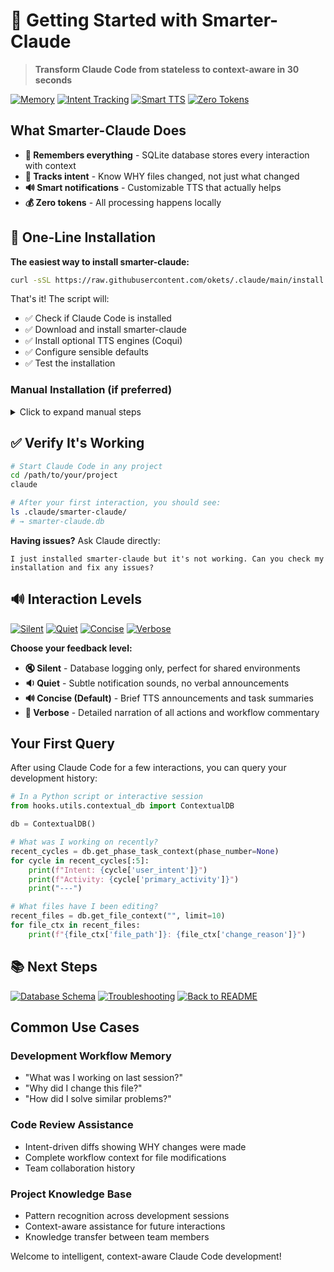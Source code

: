 # 🚀 Getting Started with Smarter-Claude

> **Transform Claude Code from stateless to context-aware in 30 seconds**

[![Memory](https://img.shields.io/badge/🧠_Long_Term-Memory-purple)](../README.md)
[![Intent Tracking](https://img.shields.io/badge/🎯_Intent-Tracking-green)](../README.md)
[![Smart TTS](https://img.shields.io/badge/🔊_Smart-Notifications-blue)](../README.md)
[![Zero Tokens](https://img.shields.io/badge/💰_Zero-Tokens-orange)](../README.md)

## What Smarter-Claude Does

- **🧠 Remembers everything** - SQLite database stores every interaction with context
- **🎯 Tracks intent** - Know WHY files changed, not just what changed
- **🔊 Smart notifications** - Customizable TTS that actually helps
- **💰 Zero tokens** - All processing happens locally

## 🚀 One-Line Installation

**The easiest way to install smarter-claude:**

```bash
curl -sSL https://raw.githubusercontent.com/okets/.claude/main/install.sh | bash
```

That's it! The script will:
- ✅ Check if Claude Code is installed
- ✅ Download and install smarter-claude
- ✅ Install optional TTS engines (Coqui)
- ✅ Configure sensible defaults
- ✅ Test the installation

### Manual Installation (if preferred)

<details>
<summary>Click to expand manual steps</summary>

#### 1. Install Prerequisites

```bash
# Ensure Claude Code is installed
claude --version

# Install optional high-quality TTS (recommended)
uv tool install coqui-tts

# On macOS, install ffmpeg for enhanced male voice
brew install ffmpeg
```

#### 2. Clone and Configure

```bash
# Clone to your global Claude directory
cd ~/.claude
git clone https://github.com/okets/smarter-claude .

# Configure your preferred interaction level
python hooks/utils/manage_settings.py set interaction_level concise

# Set your preferred TTS voice
python hooks/utils/manage_settings.py set tts_engine coqui-female
```

#### 3. Verify Installation

```bash
# Start Claude Code in any project
cd /path/to/your/project
claude

# After your first interaction, check the database was created
ls .claude/smarter-claude/
# Should see: smarter-claude.db
```

</details>

## ✅ Verify It's Working

```bash
# Start Claude Code in any project
cd /path/to/your/project
claude

# After your first interaction, you should see:
ls .claude/smarter-claude/
# → smarter-claude.db
```

**Having issues?** Ask Claude directly:
```
I just installed smarter-claude but it's not working. Can you check my installation and fix any issues?
```

## 🔊 Interaction Levels

[![Silent](https://img.shields.io/badge/🔇_Silent-Database_Only-gray)](../README.md)
[![Quiet](https://img.shields.io/badge/🔉_Quiet-Subtle_Sounds-blue)](../README.md)
[![Concise](https://img.shields.io/badge/🔊_Concise-Brief_TTS-green)](../README.md)
[![Verbose](https://img.shields.io/badge/📢_Verbose-Full_Narration-orange)](../README.md)

**Choose your feedback level:**

- **🔇 Silent** - Database logging only, perfect for shared environments
- **🔉 Quiet** - Subtle notification sounds, no verbal announcements  
- **🔊 Concise (Default)** - Brief TTS announcements and task summaries
- **📢 Verbose** - Detailed narration of all actions and workflow commentary

## Your First Query

After using Claude Code for a few interactions, you can query your development history:

```python
# In a Python script or interactive session
from hooks.utils.contextual_db import ContextualDB

db = ContextualDB()

# What was I working on recently?
recent_cycles = db.get_phase_task_context(phase_number=None)
for cycle in recent_cycles[:5]:
    print(f"Intent: {cycle['user_intent']}")
    print(f"Activity: {cycle['primary_activity']}")
    print("---")

# What files have I been editing?
recent_files = db.get_file_context("", limit=10)
for file_ctx in recent_files:
    print(f"{file_ctx['file_path']}: {file_ctx['change_reason']}")
```

## 📚 Next Steps

[![Database Schema](https://img.shields.io/badge/📊_Database_Schema-Query_Patterns-green)](DATABASE_SCHEMA.md)
[![Troubleshooting](https://img.shields.io/badge/🔧_Troubleshooting-Fix_Issues-orange)](TROUBLESHOOTING.md)
[![Back to README](https://img.shields.io/badge/🏠_Back_to-README-blue)](../README.md)

## Common Use Cases

### Development Workflow Memory
- "What was I working on last session?"
- "Why did I change this file?"
- "How did I solve similar problems?"

### Code Review Assistance
- Intent-driven diffs showing WHY changes were made
- Complete workflow context for file modifications
- Team collaboration history

### Project Knowledge Base
- Pattern recognition across development sessions
- Context-aware assistance for future interactions
- Knowledge transfer between team members

Welcome to intelligent, context-aware Claude Code development!